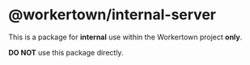 # @workertown/internal-server

This is a package for **internal** use within the Workertown project **only**.

**DO NOT** use this package directly.
